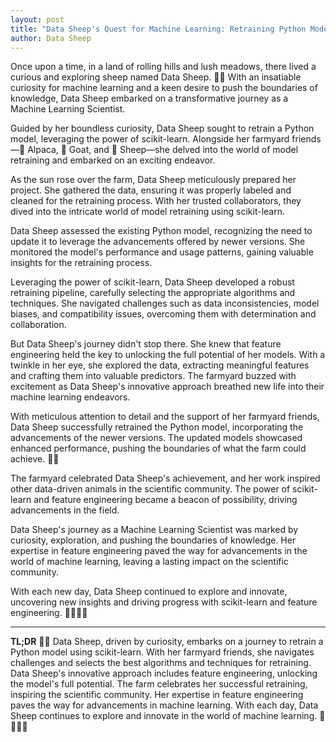 ```yaml
---
layout: post
title: "Data Sheep's Quest for Machine Learning: Retraining Python Models with Scikit-Learn and the Magic of Feature Engineering"
author: Data Sheep
--- 
```


Once upon a time, in a land of rolling hills and lush meadows, there lived a curious and exploring sheep named Data Sheep. 🌾🐑 With an insatiable curiosity for machine learning and a keen desire to push the boundaries of knowledge, Data Sheep embarked on a transformative journey as a Machine Learning Scientist.

Guided by her boundless curiosity, Data Sheep sought to retrain a Python model, leveraging the power of scikit-learn. Alongside her farmyard friends—🦙 Alpaca, 🐐 Goat, and 🐑 Sheep—she delved into the world of model retraining and embarked on an exciting endeavor.

As the sun rose over the farm, Data Sheep meticulously prepared her project. She gathered the data, ensuring it was properly labeled and cleaned for the retraining process. With her trusted collaborators, they dived into the intricate world of model retraining using scikit-learn.

Data Sheep assessed the existing Python model, recognizing the need to update it to leverage the advancements offered by newer versions. She monitored the model's performance and usage patterns, gaining valuable insights for the retraining process.

Leveraging the power of scikit-learn, Data Sheep developed a robust retraining pipeline, carefully selecting the appropriate algorithms and techniques. She navigated challenges such as data inconsistencies, model biases, and compatibility issues, overcoming them with determination and collaboration.

But Data Sheep's journey didn't stop there. She knew that feature engineering held the key to unlocking the full potential of her models. With a twinkle in her eye, she explored the data, extracting meaningful features and crafting them into valuable predictors. The farmyard buzzed with excitement as Data Sheep's innovative approach breathed new life into their machine learning endeavors.

With meticulous attention to detail and the support of her farmyard friends, Data Sheep successfully retrained the Python model, incorporating the advancements of the newer versions. The updated models showcased enhanced performance, pushing the boundaries of what the farm could achieve. 🚀💡

The farmyard celebrated Data Sheep's achievement, and her work inspired other data-driven animals in the scientific community. The power of scikit-learn and feature engineering became a beacon of possibility, driving advancements in the field.

Data Sheep's journey as a Machine Learning Scientist was marked by curiosity, exploration, and pushing the boundaries of knowledge. Her expertise in feature engineering paved the way for advancements in the world of machine learning, leaving a lasting impact on the scientific community.

With each new day, Data Sheep continued to explore and innovate, uncovering new insights and driving progress with scikit-learn and feature engineering.  🌅🐑🚀🔬

---
**TL;DR** 
🌾🐑 Data Sheep, driven by curiosity, embarks on a journey to retrain a Python model using scikit-learn. With her farmyard friends, she navigates challenges and selects the best algorithms and techniques for retraining. Data Sheep's innovative approach includes feature engineering, unlocking the model's full potential. The farm celebrates her successful retraining, inspiring the scientific community. Her expertise in feature engineering paves the way for advancements in machine learning. With each day, Data Sheep continues to explore and innovate in the world of machine learning. 🌅🐑🚀🔬